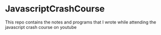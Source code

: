 # JavascriptCrashCourse
This repo contains the notes and programs that I wrote while attending the javascript crash course on youtube
